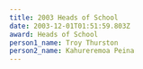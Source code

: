 ```yaml
---
title: 2003 Heads of School
date: 2003-12-01T01:51:59.803Z
award: Heads of School
person1_name: Troy Thurston
person2_name: Kahureremoa Peina
---
```


